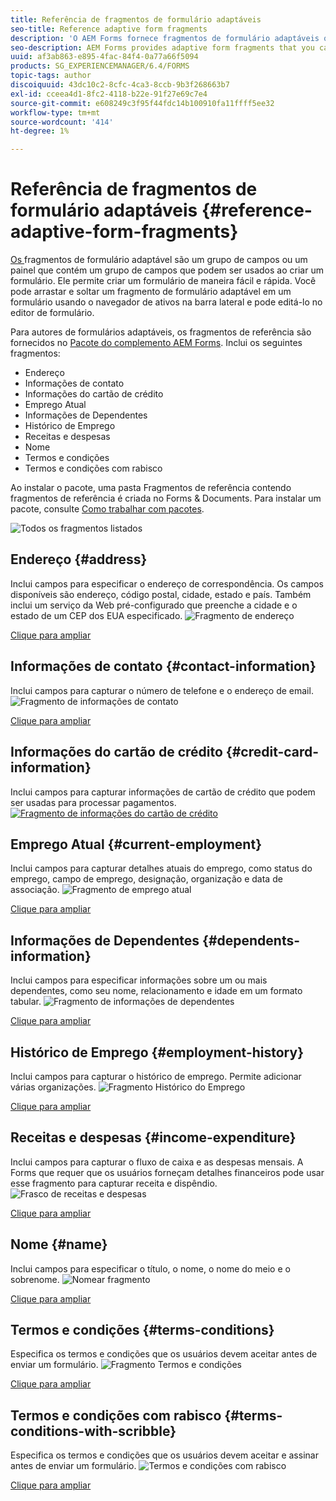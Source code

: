 ```yaml
---
title: Referência de fragmentos de formulário adaptáveis
seo-title: Reference adaptive form fragments
description: 'O AEM Forms fornece fragmentos de formulário adaptáveis que podem ser usados como ativos para criar um formulário rapidamente. '
seo-description: AEM Forms provides adaptive form fragments that you can use as assets to create a form quickly.
uuid: af3ab863-e895-4fac-84f4-0a77a66f5094
products: SG_EXPERIENCEMANAGER/6.4/FORMS
topic-tags: author
discoiquuid: 43dc10c2-8cfc-4ca3-8ccb-9b3f268663b7
exl-id: cceea4d1-8fc2-4118-b22e-91f27e69c7e4
source-git-commit: e608249c3f95f44fdc14b100910fa11ffff5ee32
workflow-type: tm+mt
source-wordcount: '414'
ht-degree: 1%

---
```


# Referência de fragmentos de formulário adaptáveis {#reference-adaptive-form-fragments}

[Os ](/help/forms/using/adaptive-form-fragments.md) fragmentos de formulário adaptável são um grupo de campos ou um painel que contém um grupo de campos que podem ser usados ao criar um formulário. Ele permite criar um formulário de maneira fácil e rápida. Você pode arrastar e soltar um fragmento de formulário adaptável em um formulário usando o navegador de ativos na barra lateral e pode editá-lo no editor de formulário.

Para autores de formulários adaptáveis, os fragmentos de referência são fornecidos no [Pacote do complemento AEM Forms](https://experienceleague.adobe.com/docs/experience-manager-release-information/aem-release-updates/forms-updates/aem-forms-releases.html). Inclui os seguintes fragmentos:

* Endereço
* Informações de contato
* Informações do cartão de crédito
* Emprego Atual
* Informações de Dependentes
* Histórico de Emprego
* Receitas e despesas
* Nome
* Termos e condições
* Termos e condições com rabisco

Ao instalar o pacote, uma pasta Fragmentos de referência contendo fragmentos de referência é criada no Forms &amp; Documents. Para instalar um pacote, consulte [Como trabalhar com pacotes](/help/sites-administering/package-manager.md).

![Todos os fragmentos listados](assets/ootb-frags.png)

## Endereço {#address}

Inclui campos para especificar o endereço de correspondência. Os campos disponíveis são endereço, código postal, cidade, estado e país. Também inclui um serviço da Web pré-configurado que preenche a cidade e o estado de um CEP dos EUA especificado.
![Fragmento de endereço](assets/address.png)

[Clique para ampliar](assets/address.png)

## Informações de contato {#contact-information}

Inclui campos para capturar o número de telefone e o endereço de email.
![Fragmento de informações de contato](assets/contact-info.png)

[Clique para ampliar](assets/contact-info-1.png)

## Informações do cartão de crédito {#credit-card-information}

Inclui campos para capturar informações de cartão de crédito que podem ser usadas para processar pagamentos.
[ ![Fragmento de informações do cartão de crédito](assets/cc-info.png)](assets/cc-info-1.png)

## Emprego Atual {#current-employment}

Inclui campos para capturar detalhes atuais do emprego, como status do emprego, campo de emprego, designação, organização e data de associação.
![Fragmento de emprego atual](assets/current-emp.png)

[Clique para ampliar](assets/current-emp-1.png)

## Informações de Dependentes {#dependents-information}

Inclui campos para especificar informações sobre um ou mais dependentes, como seu nome, relacionamento e idade em um formato tabular.
![Fragmento de informações de dependentes](assets/dependents-info.png)

[Clique para ampliar](assets/dependents-info-1.png)

## Histórico de Emprego {#employment-history}

Inclui campos para capturar o histórico de emprego. Permite adicionar várias organizações.
![Fragmento Histórico do Emprego](assets/emp-history.png)

[Clique para ampliar](assets/emp-history-1.png)

## Receitas e despesas {#income-expenditure}

Inclui campos para capturar o fluxo de caixa e as despesas mensais. A Forms que requer que os usuários forneçam detalhes financeiros pode usar esse fragmento para capturar receita e dispêndio.
![Frasco de receitas e despesas](assets/income.png)

[Clique para ampliar](assets/income-1.png)

## Nome {#name}

Inclui campos para especificar o título, o nome, o nome do meio e o sobrenome.
![Nomear fragmento](assets/name.png)

[Clique para ampliar](assets/name-1.png)

## Termos e condições {#terms-conditions}

Especifica os termos e condições que os usuários devem aceitar antes de enviar um formulário.
![Fragmento Termos e condições](assets/tnc.png)

[Clique para ampliar](assets/tnc-1.png)

## Termos e condições com rabisco {#terms-conditions-with-scribble}

Especifica os termos e condições que os usuários devem aceitar e assinar antes de enviar um formulário.
![Termos e condições com rabisco](assets/tnc-scribble.png)

[Clique para ampliar](assets/tnc-scribble-1.png)
